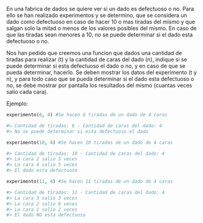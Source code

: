 En una fabrica de dados se quiere ver si un dado es defectuoso o no. Para ello se han realizado experimentos y se determino, que se considera un dado como defectuoso en caso de hacer 10 o mas tiradas del mismo y que salgan solo la mitad o menos de los valores posibles del mismo. En caso de que las tiradas sean menores a 10, no se puede determinar si el dado esta defectuoso o no.

Nos han pedido que creemos una funcion que dados una cantidad de tiradas para realizar (t) y la cantidad de caras del dado (n), indique si se puede determinar si esta defectuoso el dado o no, y en caso de que se pueda determinar, hacerlo. Se deben mostrar los datos del experimento (t y n), y para todo caso que se pueda determinar si el dado esta defectuoso o no, se debe mostrar por pantalla los resultados del mismo (cuantas veces salio cada cara).

Ejemplo:

```python
experimento(6, 4) #Se hacen 6 tiradas de un dado de 4 caras

#> Cantidad de tiradas: 6 - Cantidad de caras del dado: 4
#> No se puede determinar si esta defectuoso el dado

experimento(10, 4) #Se hacen 10 tiradas de un dado de 4 caras

#> Cantidad de tiradas: 10 - Cantidad de caras del dado: 4
#> La cara 2 salio 5 veces
#> La cara 4 salio 5 veces
#> El dado esta defectuoso

experimento(11, 4) #Se hacen 11 tiradas de un dado de 4 caras

#> Cantidad de tiradas: 11 - Cantidad de caras del dado: 4
#> La cara 3 salio 3 veces
#> La cara 2 salio 6 veces
#> La cara 1 salio 2 veces
#> El dado NO esta defectuoso
```